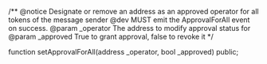 /**
    @notice Designate or remove an address as an approved operator for all tokens of the message sender
    @dev MUST emit the ApprovalForAll event on success.
    @param _operator  The address to modify approval status for
    @param _approved  True to grant approval, false to revoke it
*/

function setApprovalForAll(address _operator, bool _approved) public; 